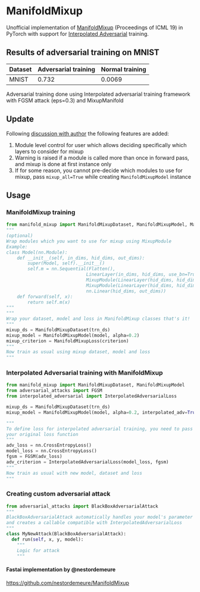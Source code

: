 # ManifoldMixup
Unofficial implementation of [ManifoldMixup](http://proceedings.mlr.press/v97/verma19a/verma19a.pdf) (Proceedings of ICML 19) in PyTorch with support for [Interpolated Adversarial](https://arxiv.org/pdf/1906.06784.pdf) training. 

## Results of adversarial training on MNIST

|  Dataset  | Adversarial training  | Normal training |
|  -------  | --------------------- | --------------- |
|  MNIST  | 0.732  | 0.0069  |

Adversarial training done using Interpolated adversarial training framework with FGSM attack (eps=0.3) and MixupManifold

## Update
Following [discussion with author](https://github.com/vikasverma1077/manifold_mixup/issues/8) the following features are added:</br>
1. Module level control for user which allows deciding specifically which layers to consider for mixup
2. Warning is raised if a module is called more than once in forward pass, and mixup is done at first instance only
3. If for some reason, you cannot pre-decide which modules to use for mixup, pass ```mixup_all=True``` while creating ```ManifoldMixupModel``` instance 
## Usage
### ManifoldMixup training
```python
from manifold_mixup import ManifoldMixupDataset, ManifoldMixupModel, ManifoldMixupLoss, MixupModule
"""
(optional)
Wrap modules which you want to use for mixup using MixupModule
Example:
class Model(nn.Module):
    def __init__(self, in_dims, hid_dims, out_dims):
        super(Model, self).__init__()
        self.m = nn.Sequential(Flatten(),
                              LinearLayer(in_dims, hid_dims, use_bn=True),
                              MixupModule(LinearLayer(hid_dims, hid_dims, use_bn=True)),
                              MixupModule(LinearLayer(hid_dims, hid_dims, use_bn=True)),
                              nn.Linear(hid_dims, out_dims))
    def forward(self, x):
        return self.m(x)
"""
"""
Wrap your dataset, model and loss in ManifoldMixup classes that's it!
"""
mixup_ds = ManifoldMixupDataset(trn_ds)
mixup_model = ManifoldMixupModel(model, alpha=0.2)
mixup_criterion = ManifoldMixupLoss(criterion)
"""
Now train as usual using mixup dataset, model and loss
"""
```
### Interpolated Adversarial training with ManifoldMixup
```python
from manifold_mixup import ManifoldMixupDataset, ManifoldMixupModel
from adversarial_attacks import FGSM
from interpolated_adversarial import InterpolatedAdversarialLoss

mixup_ds = ManifoldMixupDataset(trn_ds)
mixup_model = ManifoldMixupModel(model, alpha=0.2, interpolated_adv=True)

"""
To define loss for interpolated adversarial training, you need to pass attack and
your original loss function
"""
adv_loss = nn.CrossEntropyLoss()
model_loss = nn.CrossEntropyLoss()
fgsm = FGSM(adv_loss)
adv_criterion = InterpolatedAdversarialLoss(model_loss, fgsm)
"""
Now train as usual with new model, dataset and loss
"""
```
### Creating custom adversarial attack
```python
from adversarial_attacks import BlackBoxAdversarialAttack
"""
BlackBoxAdversarialAttack automatically handles your model's parameter's requirement for grad
and creates a callable compatible with InterpolatedAdversarialLoss
"""
class MyNewAttack(BlackBoxAdversarialAttack):
  def run(self, x, y, model):
    """
    Logic for attack
    """
```
#### Fastai implementation by @nestordemeure
https://github.com/nestordemeure/ManifoldMixup
